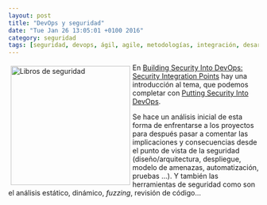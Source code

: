 ```yaml
---
layout: post
title: "DevOps y seguridad"
date: "Tue Jan 26 13:05:01 +0100 2016"
category: seguridad
tags: [seguridad, devops, ágil, agile, metodologías, integración, desarrollo, proyectos]
---
```





<a href="https://www.flickr.com/photos/fernand0/399144526" title="Libros de seguridad"><img src="https://c1.staticflickr.com/1/176/399144526_e289577520_m.jpg" width="240"  alt="Libros de seguridad" style="float:left; margin:5px"></a>
En [Building Security Into DevOps: Security Integration Points](https://securosis.com/blog/building-security-into-devops-security-integration-points) hay una introducción al tema, que podemos completar con  [Putting Security Into DevOps](https://securosis.com/assets/library/reports/Security_Into_DevOps_Final.pdf).

Se hace un análisis inicial de esta forma de enfrentarse a los proyectos para después pasar a comentar las implicaciones y consecuencias desde el punto de vista de la seguridad (diseño/arquitectura, despliegue, modelo de amenazas, automatización, pruebas ...). Y también las herramientas de seguridad como son el análisis estático, dinámico, *fuzzing*, revisión de código...
